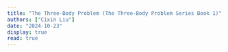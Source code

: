 ```yaml
---
title: "The Three-Body Problem (The Three-Body Problem Series Book 1)"
authors: ["Cixin Liu"]
date: "2024-10-23"
display: true
read: true
---
```


